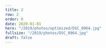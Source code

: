 ```yaml
---
title: 2
row: 2
order: 0
date: 2020-01-01
hero: "/2019/photos/optimized/DSC_0964.jpg"
fullsize: "/2019/photos/DSC_0964.jpg"
draft: false
---
```

